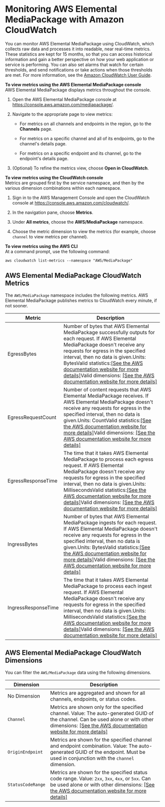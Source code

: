 # Monitoring AWS Elemental MediaPackage with Amazon CloudWatch<a name="monitoring-cloudwatch"></a>

You can monitor AWS Elemental MediaPackage using CloudWatch, which collects raw data and processes it into readable, near real\-time metrics\. These statistics are kept for 15 months, so that you can access historical information and gain a better perspective on how your web application or service is performing\. You can also set alarms that watch for certain thresholds, and send notifications or take actions when those thresholds are met\. For more information, see the [Amazon CloudWatch User Guide](http://docs.aws.amazon.com/AmazonCloudWatch/latest/monitoring/)\.

**To view metrics using the AWS Elemental MediaPackage console**  
AWS Elemental MediaPackage displays metrics throughout the console\.

1. Open the AWS Elemental MediaPackage console at [https://console\.aws\.amazon\.com/mediapackage/](https://console.aws.amazon.com/mediapackage/)\.

1. Navigate to the appropriate page to view metrics:

   + For metrics on all channels and endpoints in the region, go to the **Channels** page\.

   + For metrics on a specific channel and all of its endpoints, go to the channel's details page\.

   + For metrics on a specific endpoint and its channel, go to the endpoint's details page\.

1. \(Optional\) To refine the metrics view, choose **Open in CloudWatch**\.

**To view metrics using the CloudWatch console**  
Metrics are grouped first by the service namespace, and then by the various dimension combinations within each namespace\.

1. Sign in to the AWS Management Console and open the CloudWatch console at [https://console\.aws\.amazon\.com/cloudwatch/](https://console.aws.amazon.com/cloudwatch/)\.

1. In the navigation pane, choose **Metrics**\.

1. Under **All metrics**, choose the **AWS/MediaPackage** namespace\.

1. Choose the metric dimension to view the metrics \(for example, choose `channel` to view metrics per channel\)\.

**To view metrics using the AWS CLI**  
At a command prompt, use the following command:

```
aws cloudwatch list-metrics --namespace "AWS/MediaPackage"
```

## AWS Elemental MediaPackage CloudWatch Metrics<a name="metrics"></a>

The `AWS/MediaPackage` namespace includes the following metrics\. AWS Elemental MediaPackage publishes metrics to CloudWatch every minute, if not sooner\.


| Metric | Description | 
| --- | --- | 
|  EgressBytes  | Number of bytes that AWS Elemental MediaPackage successfully outputs for each request\. If AWS Elemental MediaPackage doesn't receive any requests for egress in the specified interval, then no data is given\.Units: BytesValid statistics:[\[See the AWS documentation website for more details\]](http://docs.aws.amazon.com/mediapackage/latest/ug/monitoring-cloudwatch.html)Valid dimensions: [\[See the AWS documentation website for more details\]](http://docs.aws.amazon.com/mediapackage/latest/ug/monitoring-cloudwatch.html) | 
|  EgressRequestCount  | Number of content requests that AWS Elemental MediaPackage receives\. If AWS Elemental MediaPackage doesn't receive any requests for egress in the specified interval, then no data is given\.Units: CountValid statistics:[\[See the AWS documentation website for more details\]](http://docs.aws.amazon.com/mediapackage/latest/ug/monitoring-cloudwatch.html)Valid dimensions: [\[See the AWS documentation website for more details\]](http://docs.aws.amazon.com/mediapackage/latest/ug/monitoring-cloudwatch.html) | 
|  EgressResponseTime  | The time that it takes AWS Elemental MediaPackage to process each egress request\. If AWS Elemental MediaPackage doesn't receive any requests for egress in the specified interval, then no data is given\.Units: MillisecondsValid statistics:[\[See the AWS documentation website for more details\]](http://docs.aws.amazon.com/mediapackage/latest/ug/monitoring-cloudwatch.html)Valid dimensions: [\[See the AWS documentation website for more details\]](http://docs.aws.amazon.com/mediapackage/latest/ug/monitoring-cloudwatch.html) | 
|  IngressBytes  | Number of bytes that AWS Elemental MediaPackage ingests for each request\. If AWS Elemental MediaPackage doesn't receive any requests for egress in the specified interval, then no data is given\.Units: BytesValid statistics:[\[See the AWS documentation website for more details\]](http://docs.aws.amazon.com/mediapackage/latest/ug/monitoring-cloudwatch.html)Valid dimensions: [\[See the AWS documentation website for more details\]](http://docs.aws.amazon.com/mediapackage/latest/ug/monitoring-cloudwatch.html) | 
|  IngressResponseTime  | The time that it takes AWS Elemental MediaPackage to process each ingest request\. If AWS Elemental MediaPackage doesn't receive any requests for egress in the specified interval, then no data is given\.Units: MillisecondsValid statistics:[\[See the AWS documentation website for more details\]](http://docs.aws.amazon.com/mediapackage/latest/ug/monitoring-cloudwatch.html)Valid dimensions: [\[See the AWS documentation website for more details\]](http://docs.aws.amazon.com/mediapackage/latest/ug/monitoring-cloudwatch.html) | 

## AWS Elemental MediaPackage CloudWatch Dimensions<a name="dimensions"></a>

You can filter the `AWS/MediaPackage` data using the following dimensions\.


| Dimension | Description | 
| --- | --- | 
|  No Dimension  | Metrics are aggregated and shown for all channels, endpoints, or status codes\. | 
|  `Channel`  |  Metrics are shown only for the specified channel\. Value: The auto\-generated GUID of the channel\. Can be used alone or with other dimensions:  [\[See the AWS documentation website for more details\]](http://docs.aws.amazon.com/mediapackage/latest/ug/monitoring-cloudwatch.html)  | 
|  `OriginEndpoint`  |  Metrics are shown for the specified channel and endpoint combination\. Value: The auto\-generated GUID of the endpoint\. Must be used in conjunction with the `channel` dimension\.   | 
|  `StatusCodeRange`  |  Metrics are shown for the specified status code range\.  Value: `2xx`, `3xx`, `4xx`, or `5xx`\. Can be used alone or with other dimensions: [\[See the AWS documentation website for more details\]](http://docs.aws.amazon.com/mediapackage/latest/ug/monitoring-cloudwatch.html)  | 